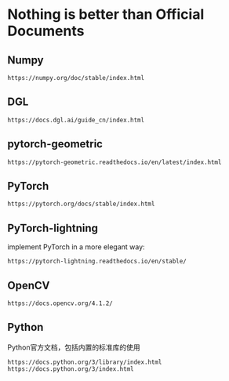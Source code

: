 # Nothing is better than Official Documents
## Numpy

    https://numpy.org/doc/stable/index.html

## DGL
  
    https://docs.dgl.ai/guide_cn/index.html
    
## pytorch-geometric
    https://pytorch-geometric.readthedocs.io/en/latest/index.html
    
## PyTorch
    https://pytorch.org/docs/stable/index.html
## PyTorch-lightning
implement PyTorch in a more elegant way:
    
    https://pytorch-lightning.readthedocs.io/en/stable/
## OpenCV
    https://docs.opencv.org/4.1.2/

## Python
Python官方文档，包括内置的标准库的使用
  
    https://docs.python.org/3/library/index.html
    https://docs.python.org/3/index.html
    
